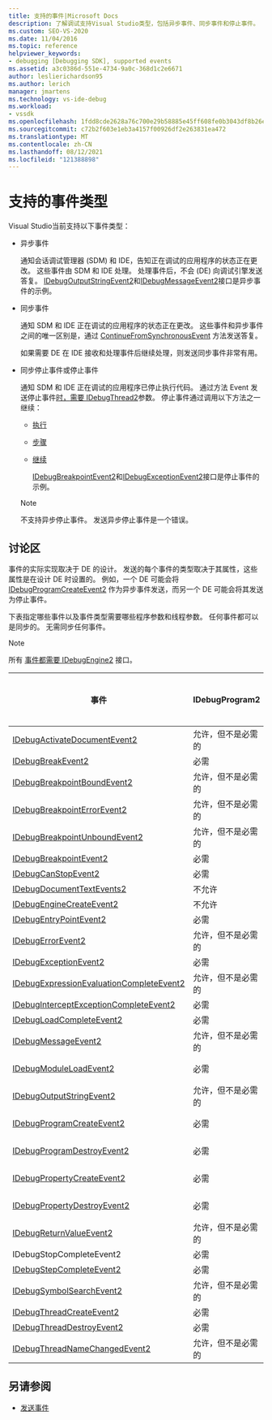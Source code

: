 ```yaml
---
title: 支持的事件|Microsoft Docs
description: 了解调试支持Visual Studio类型，包括异步事件、同步事件和停止事件。
ms.custom: SEO-VS-2020
ms.date: 11/04/2016
ms.topic: reference
helpviewer_keywords:
- debugging [Debugging SDK], supported events
ms.assetid: a3c0386d-551e-4734-9a0c-368d1c2e6671
author: leslierichardson95
ms.author: lerich
manager: jmartens
ms.technology: vs-ide-debug
ms.workload:
- vssdk
ms.openlocfilehash: 1fdd8cde2628a76c700e29b58885e45ff608fe0b3043df8b26e161a748066eaa
ms.sourcegitcommit: c72b2f603e1eb3a4157f00926df2e263831ea472
ms.translationtype: MT
ms.contentlocale: zh-CN
ms.lasthandoff: 08/12/2021
ms.locfileid: "121388898"
---
```

# <a name="supported-event-types"></a>支持的事件类型
Visual Studio当前支持以下事件类型：

- 异步事件

   通知会话调试管理器 (SDM) 和 IDE，告知正在调试的应用程序的状态正在更改。 这些事件由 SDM 和 IDE 处理。 处理事件后，不会 (DE) 向调试引擎发送答复。 [IDebugOutputStringEvent2](../../extensibility/debugger/reference/idebugoutputstringevent2.md)和[IDebugMessageEvent2](../../extensibility/debugger/reference/idebugmessageevent2.md)接口是异步事件的示例。

- 同步事件

   通知 SDM 和 IDE 正在调试的应用程序的状态正在更改。 这些事件和异步事件之间的唯一区别是，通过 [ContinueFromSynchronousEvent](../../extensibility/debugger/reference/idebugengine2-continuefromsynchronousevent.md) 方法发送答复。

   如果需要 DE 在 IDE 接收和处理事件后继续处理，则发送同步事件非常有用。

- 同步停止事件或停止事件

   通知 SDM 和 IDE 正在调试的应用程序已停止执行代码。 通过方法 Event 发送停止事件[时，](../../extensibility/debugger/reference/idebugeventcallback2-event.md)[需要 IDebugThread2](../../extensibility/debugger/reference/idebugthread2.md)参数。 停止事件通过调用以下方法之一继续：

  - [执行](../../extensibility/debugger/reference/idebugprogram2-execute.md)

  - [步骤](../../extensibility/debugger/reference/idebugprogram2-step.md)

  - [继续](../../extensibility/debugger/reference/idebugprogram2-continue.md)

    [IDebugBreakpointEvent2](../../extensibility/debugger/reference/idebugbreakpointevent2.md)和[IDebugExceptionEvent2](../../extensibility/debugger/reference/idebugexceptionevent2.md)接口是停止事件的示例。

  > [!NOTE]
  > 不支持异步停止事件。 发送异步停止事件是一个错误。

## <a name="discussion"></a>讨论区
 事件的实际实现取决于 DE 的设计。 发送的每个事件的类型取决于其属性，这些属性是在设计 DE 时设置的。 例如，一个 DE 可能会将 [IDebugProgramCreateEvent2](../../extensibility/debugger/reference/idebugprogramcreateevent2.md) 作为异步事件发送，而另一个 DE 可能会将其发送为停止事件。

 下表指定哪些事件以及事件类型需要哪些程序参数和线程参数。 任何事件都可以是同步的。 无需同步任何事件。

> [!NOTE]
> 所有 [事件都需要 IDebugEngine2](../../extensibility/debugger/reference/idebugengine2.md) 接口。

|事件|IDebugProgram2|IDebugThread2|停止事件|
|-----------|--------------------|-------------------|---------------------|
|[IDebugActivateDocumentEvent2](../../extensibility/debugger/reference/idebugactivatedocumentevent2.md)|允许，但不是必需的|允许，但不是必需的|否|
|[IDebugBreakEvent2](../../extensibility/debugger/reference/idebugbreakevent2.md)|必需|必需|是|
|[IDebugBreakpointBoundEvent2](../../extensibility/debugger/reference/idebugbreakpointboundevent2.md)|允许，但不是必需的|允许，但不是必需的|否|
|[IDebugBreakpointErrorEvent2](../../extensibility/debugger/reference/idebugbreakpointerrorevent2.md)|允许，但不是必需的|允许，但不是必需的|否|
|[IDebugBreakpointUnboundEvent2](../../extensibility/debugger/reference/idebugbreakpointunboundevent2.md)|允许，但不是必需的|允许，但不是必需的|否|
|[IDebugBreakpointEvent2](../../extensibility/debugger/reference/idebugbreakpointevent2.md)|必需|必需|是|
|[IDebugCanStopEvent2](../../extensibility/debugger/reference/idebugcanstopevent2.md)|必需|必选|否|
|[IDebugDocumentTextEvents2](../../extensibility/debugger/reference/idebugdocumenttextevents2.md)|不允许|不允许|否|
|[IDebugEngineCreateEvent2](../../extensibility/debugger/reference/idebugenginecreateevent2.md)|不允许|不允许|否|
|[IDebugEntryPointEvent2](../../extensibility/debugger/reference/idebugentrypointevent2.md)|必需|必需|是|
|[IDebugErrorEvent2](../../extensibility/debugger/reference/idebugerrorevent2.md)|允许，但不是必需的|允许，但不是必需的|可以|
|[IDebugExceptionEvent2](../../extensibility/debugger/reference/idebugexceptionevent2.md)|必需|必需|是|
|[IDebugExpressionEvaluationCompleteEvent2](../../extensibility/debugger/reference/idebugexpressionevaluationcompleteevent2.md)|允许，但不是必需的|允许，但不是必需的|可以|
|[IDebugInterceptExceptionCompleteEvent2](../../extensibility/debugger/reference/idebuginterceptexceptioncompleteevent2.md)|必需|必需|是|
|[IDebugLoadCompleteEvent2](../../extensibility/debugger/reference/idebugloadcompleteevent2.md)|必需|必需|是|
|[IDebugMessageEvent2](../../extensibility/debugger/reference/idebugmessageevent2.md)|允许，但不是必需的|允许，但不是必需的|可以|
|[IDebugModuleLoadEvent2](../../extensibility/debugger/reference/idebugmoduleloadevent2.md)|必需|允许，但不是必需的|否|
|[IDebugOutputStringEvent2](../../extensibility/debugger/reference/idebugoutputstringevent2.md)|允许，但不是必需的|允许，但不是必需的|否|
|[IDebugProgramCreateEvent2](../../extensibility/debugger/reference/idebugprogramcreateevent2.md)|必需|允许，但不是必需的|否|
|[IDebugProgramDestroyEvent2](../../extensibility/debugger/reference/idebugprogramdestroyevent2.md)|必需|允许，但不是必需的|否|
|[IDebugPropertyCreateEvent2](../../extensibility/debugger/reference/idebugpropertycreateevent2.md)|必需|允许，但不是必需的|否|
|[IDebugPropertyDestroyEvent2](../../extensibility/debugger/reference/idebugpropertydestroyevent2.md)|必需|允许，但不是必需的|否|
|[IDebugReturnValueEvent2](../../extensibility/debugger/reference/idebugreturnvalueevent2.md)|允许，但不是必需的|允许，但不是必需的|否|
|IDebugStopCompleteEvent2|必需|必需|是|
|[IDebugStepCompleteEvent2](../../extensibility/debugger/reference/idebugstepcompleteevent2.md)|必需|必需|是|
|[IDebugSymbolSearchEvent2](../../extensibility/debugger/reference/idebugsymbolsearchevent2.md)|允许，但不是必需的|允许，但不是必需的|否|
|[IDebugThreadCreateEvent2](../../extensibility/debugger/reference/idebugthreadcreateevent2.md)|必需|必选|否|
|[IDebugThreadDestroyEvent2](../../extensibility/debugger/reference/idebugthreaddestroyevent2.md)|必需|必选|否|
|[IDebugThreadNameChangedEvent2](../../extensibility/debugger/reference/idebugthreadnamechangedevent2.md)|允许，但不是必需的|允许，但不是必需的|否|

## <a name="see-also"></a>另请参阅
- [发送事件](../../extensibility/debugger/sending-events.md)
